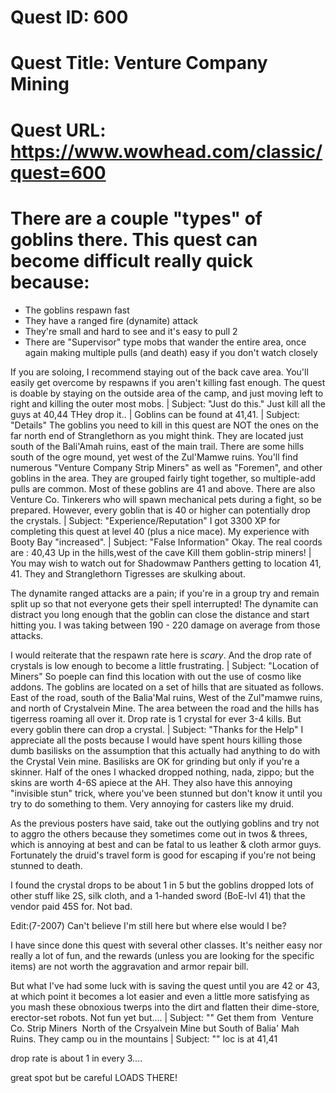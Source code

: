 # Quest ID: 600
# Quest Title: Venture Company Mining
# Quest URL: https://www.wowhead.com/classic/quest=600
# There are a couple "types" of goblins there. This quest can become difficult really quick because:
- The goblins respawn fast
- They have a ranged fire (dynamite) attack
- They're small and hard to see and it's easy to pull 2
- There are "Supervisor" type mobs that wander the entire area, once again making multiple pulls (and death) easy if you don't watch closely

If you are soloing, I recommend staying out of the back cave area. You'll easily get overcome by respawns if you aren't killing fast enough. The quest is doable by staying on the outside area of the camp, and just moving left to right and killing the outer most mobs. | Subject: "Just do this."
Just kill all the guys at 40,44 THey drop it.. | Goblins can be found at 41,41. | Subject: "Details"
The goblins you need to kill in this quest are NOT the ones on the far north end of Stranglethorn as you might think. They are located just south of the Bali'Amah ruins, east of the main trail. There are some hills south of the ogre mound, yet west of the Zul'Mamwe ruins. You'll find numerous "Venture Company Strip Miners" as well as "Foremen", and other goblins in the area. They are grouped fairly tight together, so multiple-add pulls are common. Most of these goblins are 41 and above. There are also Venture Co. Tinkerers who will spawn mechanical pets during a fight, so be prepared. However, every goblin that is 40 or higher can potentially drop the crystals. | Subject: "Experience/Reputation"
I got 3300 XP for completing this quest at level 40 (plus a nice mace). My experience with Booty Bay "increased". | Subject: "False Information"
Okay.
The real coords are : 40,43
Up in the hills,west of the cave
Kill them goblin-strip miners! | You may wish to watch out for Shadowmaw Panthers getting to location 41, 41. They and Stranglethorn Tigresses are skulking about.

The dynamite ranged attacks are a pain; if you're in a group try and remain split up so that not everyone gets their spell interrupted! The dynamite can distract you long enough that the goblin can close the distance and start hitting you. I was taking between 190 - 220 damage on average from those attacks.

I would reiterate that the respawn rate here is *scary*. And the drop rate of crystals is low enough to become a little frustrating. | Subject: "Location of Miners"
So poeple can find this location with out the use of cosmo like addons. The goblins are located on a set of hills that are situated as follows.
East of the road, south of the Balia'Mal ruins, West of the Zul"mamwe ruins, and north of Crystalvein Mine. The area between the road and the hills has tigerress roaming all over it. Drop rate is 1 crystal for ever 3-4 kills. But every goblin there can drop a crystal. | Subject: "Thanks for the Help"
I appreciate all the posts because I would have spent hours killing those dumb basilisks on the assumption that this actually had anything to do with the Crystal Vein mine. Basilisks are OK for grinding but only if you're a skinner. Half of the ones I whacked dropped nothing, nada, zippo; but the skins are worth 4-6S apiece at the AH. They also have this annoying "invisible stun" trick, where you've been stunned but don't know it until you try to do something to them. Very annoying for casters like my druid.

As the previous posters have said, take out the outlying goblins and try not to aggro the others because they sometimes come out in twos & threes, which is annoying at best and can be fatal to us leather & cloth armor guys. Fortunately the druid's travel form is good for escaping if you're not being stunned to death.

I found the crystal drops to be about 1 in 5 but the goblins dropped lots of other stuff like 2S, silk cloth, and a 1-handed sword (BoE-lvl 41) that the vendor paid 45S for. Not bad.

Edit:(7-2007) Can't believe I'm still here but where else would I be?

I have since done this quest with several other classes. It's neither easy nor really a lot of fun, and the rewards (unless you are looking for the specific items) are not worth the aggravation and armor repair bill.

But what I've had some luck with is saving the quest until you are 42 or 43, at which point it becomes a lot easier and even a little more satisfying as you mash these obnoxious twerps into the dirt and flatten their dime-store, erector-set robots. Not fun yet but.... | Subject: "<Blank>"
Get them from  Venture Co. Strip Miners  North of the Crsyalvein Mine but South of Balia' Mah Ruins. They camp ou in the mountains | Subject: "<Blank>"
loc is at 41,41

drop rate is about 1 in every 3....

great spot but be careful LOADS THERE!
